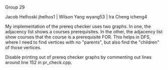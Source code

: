 Group 29

Jacob Helhoski jhelhos1 |
Wilson Yang wyang53 |
Ira Cheng icheng4

My implementation of the prereq checker uses two graphs. In one, the adjacency list shows a courses prerequisites. In the other, the adjacency list show courses that the course is a prerequisite FOR. This helps in DFS, where I need to find vertices with no "parents", but also find the "children" of those vertices.

Disable printing out of prereq checker graphs by commenting out lines around line 152 in pr_check.cpp.
